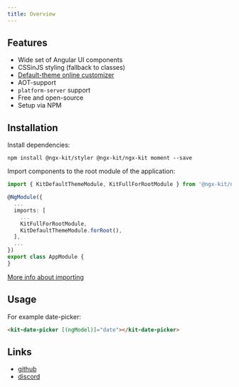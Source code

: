 ```yaml
---
title: Overview
---
```


## Features

* Wide set of Angular UI components
* CSSinJS styling (fallback to classes)
* [Default-theme online customizer](/theme-editor)
* AOT-support
* `platform-server` support
* Free and open-source
* Setup via NPM

## Installation

Install dependencies:

`npm install @ngx-kit/styler @ngx-kit/ngx-kit moment --save`

Import components to the root module of the application:

```typescript
import { KitDefaultThemeModule, KitFullForRootModule } from '@ngx-kit/ngx-kit';

@NgModule({
  ...
  imports: [
    ...
    KitFullForRootModule,
    KitDefaultThemeModule.forRoot(),
  ],
  ...
})
export class AppModule {
}
```

[More info about importing](/docs/importing)

## Usage

For example date-picker:

```html
<kit-date-picker [(ngModel)]="date"></kit-date-picker>
```

## Links

* [github](https://github.com/ngx-kit)
* [discord](https://discord.gg/66Tt9WT)

